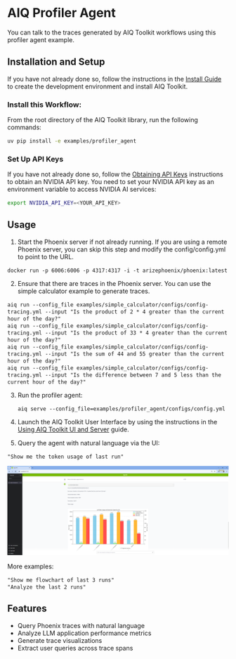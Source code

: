<!--
SPDX-FileCopyrightText: Copyright (c) 2025, NVIDIA CORPORATION & AFFILIATES. All rights reserved.
SPDX-License-Identifier: Apache-2.0

Licensed under the Apache License, Version 2.0 (the "License");
you may not use this file except in compliance with the License.
You may obtain a copy of the License at

http://www.apache.org/licenses/LICENSE-2.0

Unless required by applicable law or agreed to in writing, software
distributed under the License is distributed on an "AS IS" BASIS,
WITHOUT WARRANTIES OR CONDITIONS OF ANY KIND, either express or implied.
See the License for the specific language governing permissions and
limitations under the License.
-->

# AIQ Profiler Agent

You can talk to the traces generated by AIQ Toolkit workflows using this profiler agent example.


## Installation and Setup

If you have not already done so, follow the instructions in the [Install Guide](../../docs/source/intro/install.md) to create the development environment and install AIQ Toolkit.

### Install this Workflow:

From the root directory of the AIQ Toolkit library, run the following commands:

```bash
uv pip install -e examples/profiler_agent
```

### Set Up API Keys
If you have not already done so, follow the [Obtaining API Keys](../../docs/source/intro/get-started.md#obtaining-api-keys) instructions to obtain an NVIDIA API key. You need to set your NVIDIA API key as an environment variable to access NVIDIA AI services:

```bash
export NVIDIA_API_KEY=<YOUR_API_KEY>
```

## Usage

1. Start the Phoenix server if not already running. If you are using a remote Phoenix server, you can skip this step and modify the config/config.yml to point to the URL.
```
docker run -p 6006:6006 -p 4317:4317 -i -t arizephoenix/phoenix:latest
```

2. Ensure that there are traces in the Phoenix server. You can use the simple calculator example to generate traces.
```
aiq run --config_file examples/simple_calculator/configs/config-tracing.yml --input "Is the product of 2 * 4 greater than the current hour of the day?"
aiq run --config_file examples/simple_calculator/configs/config-tracing.yml --input "Is the product of 33 * 4 greater than the current hour of the day?"
aiq run --config_file examples/simple_calculator/configs/config-tracing.yml --input "Is the sum of 44 and 55 greater than the current hour of the day?"
aiq run --config_file examples/simple_calculator/configs/config-tracing.yml --input "Is the difference between 7 and 5 less than the current hour of the day?"
```

3. Run the profiler agent:
   ```
   aiq serve --config_file=examples/profiler_agent/configs/config.yml
   ```

4. Launch the AIQ Toolkit User Interface by using the instructions in the [Using AIQ Toolkit UI and Server](../../docs/source/guides/using-aiqtoolkit-ui-and-server.md) guide.

5. Query the agent with natural language via the UI:
```
"Show me the token usage of last run"
```

![Sample Response](../../docs/source/_static/profiler-agent.png "Sample Response UI Image")

More examples:
   ```
   "Show me flowchart of last 3 runs"
   "Analyze the last 2 runs"
   ```

## Features

- Query Phoenix traces with natural language
- Analyze LLM application performance metrics
- Generate trace visualizations
- Extract user queries across trace spans
